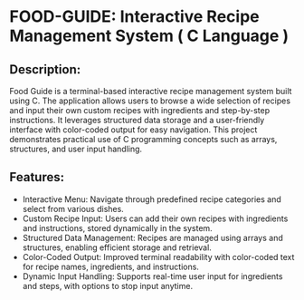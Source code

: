 # FOOD-GUIDE: Interactive Recipe Management System ( C Language )
## Description: 
Food Guide is a terminal-based interactive recipe management system built using C. The application allows users to browse a wide selection of recipes and input their own custom recipes with ingredients and step-by-step instructions. It leverages structured data storage and a user-friendly interface with color-coded output for easy navigation. This project demonstrates practical use of C programming concepts such as arrays, structures, and user input handling.


## Features:
* Interactive Menu: Navigate through predefined recipe categories and select from various dishes.
* Custom Recipe Input: Users can add their own recipes with ingredients and instructions, stored dynamically in the system.
* Structured Data Management: Recipes are managed using arrays and structures, enabling efficient storage and retrieval.
* Color-Coded Output: Improved terminal readability with color-coded text for recipe names, ingredients, and instructions.
* Dynamic Input Handling: Supports real-time user input for ingredients and steps, with options to stop input anytime.

